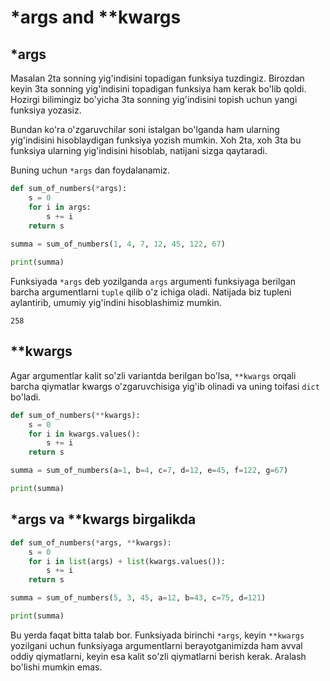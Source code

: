 # *args and **kwargs

## *args

Masalan 2ta sonning yig'indisini topadigan funksiya tuzdingiz. Birozdan keyin
3ta sonning yig'indisini topadigan funksiya ham kerak bo'lib qoldi. Hozirgi
bilimingiz bo'yicha 3ta sonning yig'indisini topish uchun yangi funksiya
yozasiz.

Bundan ko'ra o'zgaruvchilar soni istalgan bo'lganda ham ularning yig'indisini
hisoblaydigan funksiya yozish mumkin. Xoh 2ta, xoh 3ta bu funksiya ularning
yig'indisini hisoblab, natijani sizga qaytaradi.

Buning uchun `*args` dan foydalanamiz.

```python {1}
def sum_of_numbers(*args):
    s = 0
    for i in args:
        s += i
    return s
    
summa = sum_of_numbers(1, 4, 7, 12, 45, 122, 67)

print(summa)
```

Funksiyada `*args` deb yozilganda `args` argumenti funksiyaga berilgan barcha
argumentlarni `tuple` qilib o'z ichiga oladi. Natijada biz tupleni aylantirib,
umumiy yig'indini hisoblashimiz mumkin.

```text
258
```

## **kwargs

Agar argumentlar kalit so'zli variantda berilgan bo'lsa, `**kwargs` orqali
barcha qiymatlar kwargs o'zgaruvchisiga yig'ib olinadi va uning toifasi
`dict` bo'ladi.

```python {1}
def sum_of_numbers(**kwargs):
    s = 0
    for i in kwargs.values():
        s += i
    return s

summa = sum_of_numbers(a=1, b=4, c=7, d=12, e=45, f=122, g=67)

print(summa)
```

## *args va **kwargs birgalikda

```python {1}
def sum_of_numbers(*args, **kwargs):
    s = 0
    for i in list(args) + list(kwargs.values()):
        s += i
    return s

summa = sum_of_numbers(5, 3, 45, a=12, b=43, c=75, d=121)

print(summa)
```

Bu yerda faqat bitta talab bor. Funksiyada birinchi `*args`, keyin `**kwargs`
yozilgani uchun funksiyaga argumentlarni berayotganimizda ham avval oddiy
qiymatlarni, keyin esa kalit so'zli qiymatlarni berish kerak. Aralash bo'lishi
mumkin emas.
